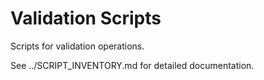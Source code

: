 # Validation Scripts

Scripts for validation operations.

See ../SCRIPT_INVENTORY.md for detailed documentation.
